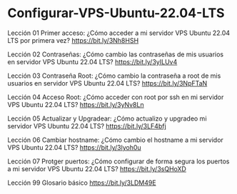 # Configurar-VPS-Ubuntu-22.04-LTS

Lección 01 Primer acceso: ¿Cómo acceder a mi servidor VPS Ubuntu 22.04 LTS por primera vez?
https://bit.ly/3Nh8HSH

Lección 02 Contraseñas: ¿Cómo cambio las contraseñas de mis usuarios en servidor VPS Ubuntu 22.04 LTS?
https://bit.ly/3yILUv4

Lección 03 Contraseña Root: ¿Cómo cambio la contraseña a root de mis usuarios en servidor VPS Ubuntu 22.04 LTS?
https://bit.ly/3NpFTaN

Lección 04 Acceso Root: ¿Cómo acceder con root por ssh en mi servidor VPS Ubuntu 22.04 LTS?
https://bit.ly/3yNv8Ln

Lección 05 Actualizar y Upgradear: ¿Cómo actualizo y upgradeo mi servidor VPS Ubuntu 22.04 LTS? 
https://bit.ly/3LF4bfj

Lección 06 Cambiar hostname: ¿Cómo cambio el hostname a mi servidor VPS Ubuntu 22.04 LTS?
https://bit.ly/3lyoh0u

Lección 07 Protger puertos: ¿Cómo configurar de forma segura los puertos a mi servidor VPS Ubuntu 22.04 LTS?
https://bit.ly/3sQHoXD

Lección 99 Glosario básico
https://bit.ly/3LDM49E
